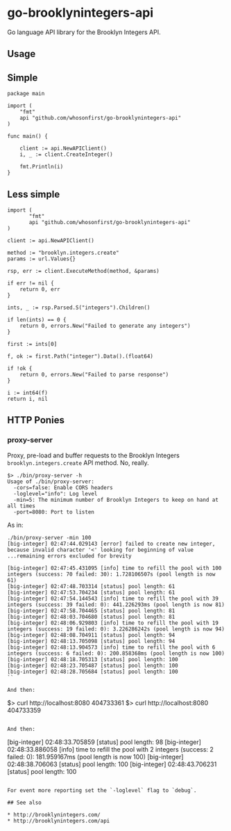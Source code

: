 # go-brooklynintegers-api

Go language API library for the Brooklyn Integers API.

## Usage

## Simple

```
package main

import (
	"fmt"
	api "github.com/whosonfirst/go-brooklynintegers-api"
)

func main() {

	client := api.NewAPIClient()
	i, _ := client.CreateInteger()

	fmt.Println(i)
}
```

## Less simple

```
import (
       "fmt"
       api "github.com/whosonfirst/go-brooklynintegers-api"
)

client := api.NewAPIClient()

method := "brooklyn.integers.create"
params := url.Values{}

rsp, err := client.ExecuteMethod(method, &params)

if err != nil {
	return 0, err
}

ints, _ := rsp.Parsed.S("integers").Children()

if len(ints) == 0 {
	return 0, errors.New("Failed to generate any integers")
}

first := ints[0]

f, ok := first.Path("integer").Data().(float64)

if !ok {
	return 0, errors.New("Failed to parse response")
}

i := int64(f)
return i, nil
```

## HTTP Ponies

### proxy-server

Proxy, pre-load and buffer requests to the Brooklyn Integers `brooklyn.integers.create` API method. No, really.

```
$> ./bin/proxy-server -h
Usage of ./bin/proxy-server:
  -cors=false: Enable CORS headers
  -loglevel="info": Log level
  -min=5: The minimum number of Brooklyn Integers to keep on hand at all times
  -port=8080: Port to listen
```

As in:

```
./bin/proxy-server -min 100
[big-integer] 02:47:44.029143 [error] failed to create new integer, because invalid character '<' looking for beginning of value
...remaining errors excluded for brevity

[big-integer] 02:47:45.431095 [info] time to refill the pool with 100 integers (success: 70 failed: 30): 1.728106507s (pool length is now 61)
[big-integer] 02:47:48.703314 [status] pool length: 61
[big-integer] 02:47:53.704234 [status] pool length: 61
[big-integer] 02:47:54.144543 [info] time to refill the pool with 39 integers (success: 39 failed: 0): 441.226293ms (pool length is now 81)
[big-integer] 02:47:58.704465 [status] pool length: 81
[big-integer] 02:48:03.704680 [status] pool length: 81
[big-integer] 02:48:06.929803 [info] time to refill the pool with 19 integers (success: 19 failed: 0): 3.226286242s (pool length is now 94)
[big-integer] 02:48:08.704911 [status] pool length: 94
[big-integer] 02:48:13.705098 [status] pool length: 94
[big-integer] 02:48:13.904573 [info] time to refill the pool with 6 integers (success: 6 failed: 0): 200.858368ms (pool length is now 100)
[big-integer] 02:48:18.705313 [status] pool length: 100
[big-integer] 02:48:23.705487 [status] pool length: 100
[big-integer] 02:48:28.705684 [status] pool length: 100
``

And then:

```
$> curl http://localhost:8080
404733361
$> curl http://localhost:8080
404733359
```

And then:

```
[big-integer] 02:48:33.705859 [status] pool length: 98
[big-integer] 02:48:33.886058 [info] time to refill the pool with 2 integers (success: 2 failed: 0): 181.959167ms (pool length is now 100)
[big-integer] 02:48:38.706063 [status] pool length: 100
[big-integer] 02:48:43.706231 [status] pool length: 100
```

For event more reporting set the `-loglevel` flag to `debug`.

## See also

* http://brooklynintegers.com/
* http://brooklynintegers.com/api
